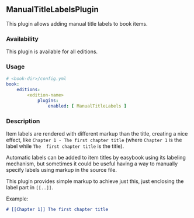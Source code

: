 ## ManualTitleLabelsPlugin

This plugin allows adding manual title labels to book items.

### Availability

This plugin is available for all editions.

### Usage

~~~.yaml
# <book-dir>/config.yml 
book:
    editions:
        <edition-name>
            plugins:
                enabled: [ ManualTitleLabels ]
~~~ 
    
### Description

Item labels are rendered with different markup than the title, creating a nice effect,
like `Chapter 1 - The first chapter title` (where `Chapter 1` is the label while `The 
first chapter title` is the title).

Automatic labels can be added to item titles by easybook using its labeling mechanism, 
but sometimes it could be useful having a way to manually specify labels using markup
in the source file.

This plugin provides simple markup to achieve just this, just enclosing the label part
in `[[..]]`.

Example:

~~~.markdown
# [[Chapter 1]] The first chapter title
~~~

